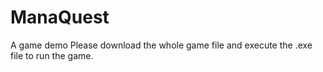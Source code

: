 # ManaQuest
A game demo
Please download the whole game file and execute the .exe file to run the game.
